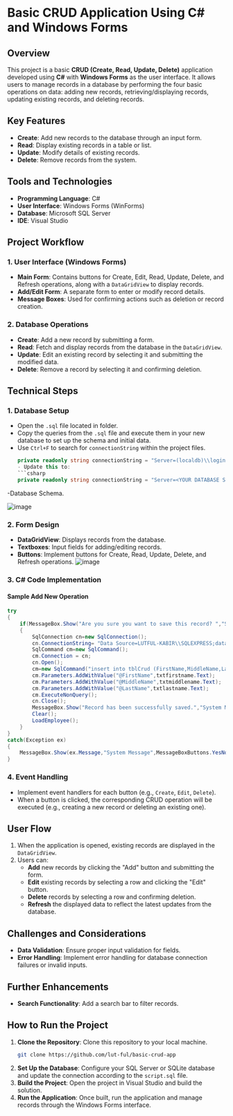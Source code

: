 
# Basic CRUD Application Using C# and Windows Forms

## Overview
This project is a basic **CRUD (Create, Read, Update, Delete)** application developed using **C#** with **Windows Forms** as the user interface. It allows users to manage records in a database by performing the four basic operations on data: adding new records, retrieving/displaying records, updating existing records, and deleting records.

## Key Features
- **Create**: Add new records to the database through an input form.
- **Read**: Display existing records in a table or list.
- **Update**: Modify details of existing records.
- **Delete**: Remove records from the system.

## Tools and Technologies
- **Programming Language**: C#
- **User Interface**: Windows Forms (WinForms)
- **Database**: Microsoft SQL Server
- **IDE**: Visual Studio

## Project Workflow

### 1. User Interface (Windows Forms)
- **Main Form**: Contains buttons for Create, Edit, Read, Update, Delete, and Refresh operations, along with a `DataGridView` to display records.
- **Add/Edit Form**: A separate form to enter or modify record details.
- **Message Boxes**: Used for confirming actions such as deletion or record creation.

### 2. Database Operations
- **Create**: Add a new record by submitting a form.
- **Read**: Fetch and display records from the database in the `DataGridView`.
- **Update**: Edit an existing record by selecting it and submitting the modified data.
- **Delete**: Remove a record by selecting it and confirming deletion.

## Technical Steps

### 1. Database Setup
- Open the `.sql` file located in folder.
- Copy the queries from the `.sql` file and execute them in your new database to set up the schema and initial data.
- Use `Ctrl+F` to search for `connectionString` within the project files.
     ```csharp
     private readonly string connectionString = "Server=(localdb)\\login;Database=FinanceTracker;Trusted_Connection=True;";
   - Update this to:
     ```csharp
     private readonly string connectionString = "Server=<YOUR DATABASE SERVER/SOURCE>;Database=<DATABASENAME>;Trusted_Connection=True;";
-Database Schema.

![image](https://github.com/user-attachments/assets/5b0a6afe-c0af-433c-b699-18d99564ba1a)

### 2. Form Design
- **DataGridView**: Displays records from the database.
- **Textboxes**: Input fields for adding/editing records.
- **Buttons**: Implement buttons for Create, Read, Update, Delete, and Refresh operations.
![image](https://github.com/user-attachments/assets/488fd82a-a193-4ab9-8c95-207fbdc50698)

### 3. C# Code Implementation

#### Sample Add New Operation

```csharp
try
{
    if(MessageBox.Show("Are you sure you want to save this record? ","System Message",MessageBoxButtons.YesNo,MessageBoxIcon.Question)==DialogResult.Yes)
    {
        SqlConnection cn=new SqlConnection();
        cn.ConnectionString= "Data Source=LUTFUL-KABIR\\SQLEXPRESS;database=Crud_test;Integrated Security=True";
        SqlCommand cm=new SqlCommand();
        cm.Connection = cn;
        cn.Open();
        cm=new SqlCommand("insert into tblCrud (FirstName,MiddleName,LastName) values(@FirstName,@MiddleName,@LastName)",cn);
        cm.Parameters.AddWithValue("@FirstName",txtfirstname.Text);
        cm.Parameters.AddWithValue("@MiddleName",txtmiddlename.Text);
        cm.Parameters.AddWithValue("@LastName",txtlastname.Text);
        cm.ExecuteNonQuery();
        cn.Close();
        MessageBox.Show("Record has been successfully saved.","System Message",MessageBoxButtons.OK,MessageBoxIcon.Information);
        Clear();
        LoadEmployee();
    }
}
catch(Exception ex)
{
    MessageBox.Show(ex.Message,"System Message",MessageBoxButtons.YesNo,MessageBoxIcon.Error);
}
```

### 4. Event Handling
- Implement event handlers for each button (e.g., `Create`, `Edit`, `Delete`).
- When a button is clicked, the corresponding CRUD operation will be executed (e.g., creating a new record or deleting an existing one).

## User Flow
1. When the application is opened, existing records are displayed in the `DataGridView`.
2. Users can:
   - **Add** new records by clicking the "Add" button and submitting the form.
   - **Edit** existing records by selecting a row and clicking the "Edit" button.
   - **Delete** records by selecting a row and confirming deletion.
   - **Refresh** the displayed data to reflect the latest updates from the database.

## Challenges and Considerations
- **Data Validation**: Ensure proper input validation for fields.
- **Error Handling**: Implement error handling for database connection failures or invalid inputs.

## Further Enhancements
- **Search Functionality**: Add a search bar to filter records.

## How to Run the Project
1. **Clone the Repository**: Clone this repository to your local machine.
   ```bash
   git clone https://github.com/lut-ful/basic-crud-app
   ```
2. **Set Up the Database**: Configure your SQL Server or SQLite database and update the connection according to the `script.sql` file.
3. **Build the Project**: Open the project in Visual Studio and build the solution.
4. **Run the Application**: Once built, run the application and manage records through the Windows Forms interface.
